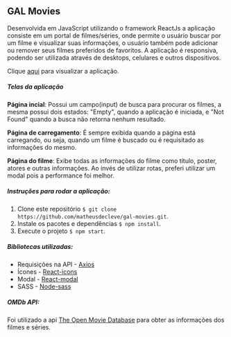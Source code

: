 ## GAL Movies

Desenvolvida em JavaScript utilizando o framework ReactJs a aplicação consiste em um portal de filmes/séries, onde permite o usuário buscar por um filme e visualizar suas informações, o usuário também pode adicionar ou remover seus filmes preferidos de favoritos. A aplicação é responsiva, podendo ser utilizada através de desktops, celulares e outros dispositivos.

Clique [aqui](https://galmovies-e8267.web.app/) para visualizar a aplicação.

##### Telas da aplicação

**Página incial**: Possui um campo(input) de busca para procurar os filmes, a mesma possui dois estados: "Empty", quando a aplicação é iniciada, e "Not Found" quando a busca não retorna nenhum resultado.

**Página de carregamento**: É sempre exibida quando a página está carregando, ou seja, quando um filme é buscado ou é requisitado as informações do mesmo.

**Página do filme**: Exibe todas as informações do filme como título, poster, atores e outras informações. Ao invés de utilizar rotas, preferi utilizar um modal pois a performance foi melhor.

##### Instruções para rodar a aplicação:

1. Clone este repositório `$ git clone https://github.com/matheusdecleve/gal-movies.git`.
2. Instale os pacotes e dependências `$ npm install`.
3. Execute o projeto `$ npm start`.

##### Bibliotecas utilizadas:

- Requisições na API - [Axios](https://www.npmjs.com/package/axios)
- Ícones - [React-icons](https://www.npmjs.com/package/react-icons)
- Modal - [React-modal](https://www.npmjs.com/package/react-modal)
- SASS - [Node-sass](https://www.npmjs.com/package/node-sass)

##### OMDb API:

Foi utilizado a api [The Open Movie Database](http://www.omdbapi.com/) para obter as informações dos filmes e séries.
